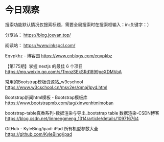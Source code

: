 # 今日观察

搜索功能默认情况仅搜索标题，需要全局搜索时在搜索框输入：in:关键字：）  

分享站： https://blog.joevan.top/  

阅读站： https://www.inkspcl.com/  

Eqvpkbz - 博客园  https://www.cnblogs.com/eqvpkbz  

【第175期】掌握 nextjs 的最佳 6 个项目  https://mp.weixin.qq.com/s/TmqzSEkSRd1899peXDMVoA  

常用的Bootstrap模板资源站_w3cschool  https://www.w3cschool.cn/msv2es/qmaj1pyd.html  

Bootstrap新闻html模板 - Bootstrap模板库  https://www.bootstrapmb.com/tag/xinwenhtmlmoban  

bootstrap-table真香系列-数据渲染与导出_bootstrap table 数据渲染-CSDN博客  https://blog.csdn.net/linmengmeng_1314/article/details/109716764  

GitHub - KyleBing/ipad: iPad 所有机型参数大全  https://github.com/KyleBing/ipad  

